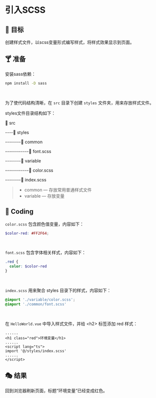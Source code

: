 # 引入SCSS

## 🎯 目标

创建样式文件，以scss变量形式编写样式，将样式效果显示到页面。

## 🍸 准备

安装sass依赖：

```bash
npm install -D sass
```

<br/>

为了使代码结构清晰，在 `src` 目录下创建 `styles` 文件夹，用来存放样式文件。

styles文件目录结构如下：

📁 src

----📁 styles

--------📁 common

------------📄 font.scss

--------📁 variable

------------📄 color.scss

--------📄 index.scss

> - common — 存放常用普通样式文件
> - variable — 存放变量

## 🌈 Coding

`color.scss` 包含颜色值变量，内容如下：

```scss
$color-red: #FF2F64;
```

<br/>

`font.scss` 包含字体相关样式，内容如下：

```scss
.red {
  color: $color-red
}
```

<br/>

`index.scss` 用来聚合 styles 目录下的样式，内容如下：

```scss
@import './variable/color.scss';
@import './common/font.scss'
```

<br/>

在 `HelloWorld.vue` 中导入样式文件，并给 \<h2\> 标签添加 red 样式：

```vue
......
<h1 class="red">环境变量</h1>
......
<script lang="ts">
import '@/styles/index.scss'
......
</script>
```

## 🎭 结果

回到浏览器刷新页面，标题“环境变量”已经变成红色。

